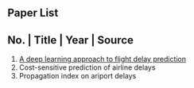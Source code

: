 ## Paper List

No. | Title | Year | Source
----------------------------
1. [A deep learning approach to flight delay prediction](https://ieeexplore.ieee.org/stamp/stamp.jsp?tp=&arnumber=7778092)
2. Cost-sensitive prediction of airline delays
3. Propagation index on ariport delays

